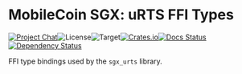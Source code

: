 # MobileCoin SGX: uRTS FFI Types

[![Project Chat][chat-image]][chat-link]<!--
-->![License][license-image]<!--
-->![Target][target-image]<!--
-->[![Crates.io][crate-image]][crate-link]<!--
-->[![Docs Status][docs-image]][docs-link]<!--
-->[![Dependency Status][deps-image]][deps-link]

FFI type bindings used by the `sgx_urts` library.

[chat-image]: https://img.shields.io/discord/844353360348971068?style=flat-square
[chat-link]: https://mobilecoin.chat
[license-image]: https://img.shields.io/crates/l/mc-sgx-urts-sys-types?style=flat-square
[target-image]: https://img.shields.io/badge/target-any-brightgreen?style=flat-square
[crate-image]: https://img.shields.io/crates/v/mc-sgx-urts-sys-types.svg?style=flat-square
[crate-link]: https://crates.io/crates/mc-sgx-urts-sys-types
[docs-image]: https://img.shields.io/docsrs/mc-sgx-urts-sys-types?style=flat-square
[docs-link]: https://docs.rs/crate/mc-sgx-urts-sys-types
[deps-image]: https://deps.rs/crate/mc-sgx-urts-sys-types/0.8.0/status.svg?style=flat-square
[deps-link]: https://deps.rs/crate/mc-sgx-urts-sys-types/0.8.0
